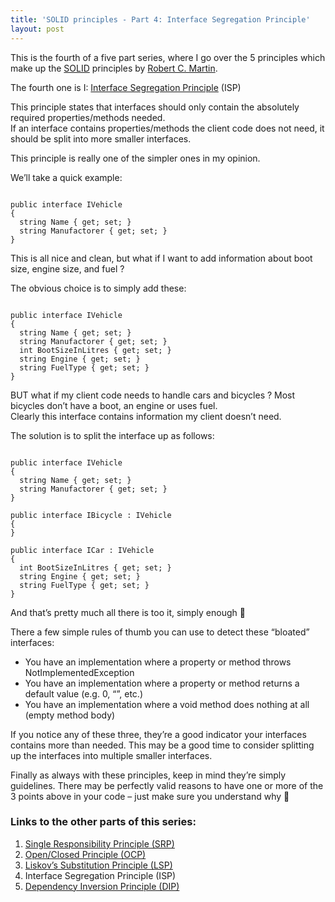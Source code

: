 ```yaml
---
title: 'SOLID principles - Part 4: Interface Segregation Principle'
layout: post
---
```


This is the fourth of a five part series, where I go over the 5 principles which make up the [SOLID](http://en.wikipedia.org/wiki/SOLID_(object-oriented_design)) principles by [Robert C. Martin](http://en.wikipedia.org/wiki/Robert_C._Martin).

The fourth one is I: [Interface Segregation Principle](http://en.wikipedia.org/wiki/Interface_segregation_principle) (ISP)

This principle states that interfaces should only contain the absolutely required properties/methods needed.  
If an interface contains properties/methods the client code does not need, it should be split into more smaller interfaces.

This principle is really one of the simpler ones in my opinion.

We’ll take a quick example:

```

public interface IVehicle
{
  string Name { get; set; }
  string Manufactorer { get; set; }
}
```

This is all nice and clean, but what if I want to add information about boot size, engine size, and fuel ?

The obvious choice is to simply add these:

```

public interface IVehicle
{
  string Name { get; set; }
  string Manufactorer { get; set; }
  int BootSizeInLitres { get; set; }
  string Engine { get; set; }
  string FuelType { get; set; }
}
```

BUT what if my client code needs to handle cars and bicycles ? Most bicycles don’t have a boot, an engine or uses fuel.  
Clearly this interface contains information my client doesn’t need.

The solution is to split the interface up as follows:

```

public interface IVehicle
{
  string Name { get; set; }
  string Manufactorer { get; set; }
}

public interface IBicycle : IVehicle
{
}

public interface ICar : IVehicle
{
  int BootSizeInLitres { get; set; }
  string Engine { get; set; }
  string FuelType { get; set; }
}
```

And that’s pretty much all there is too it, simply enough 🙂

There a few simple rules of thumb you can use to detect these “bloated” interfaces:

- You have an implementation where a property or method throws NotImplementedException
- You have an implementation where a property or method returns a default value (e.g. 0, “”, etc.)
- You have an implementation where a void method does nothing at all (empty method body)

If you notice any of these three, they’re a good indicator your interfaces contains more than needed. This may be a good time to consider splitting up the interfaces into multiple smaller interfaces.

Finally as always with these principles, keep in mind they’re simply guidelines. There may be perfectly valid reasons to have one or more of the 3 points above in your code – just make sure you understand why 🙂

### Links to the other parts of this series:

1. [Single Responsibility Principle (SRP)](http://www.ckode.dk/programming/solid-principles-part-1-single-responsibility-principle/)
2. [Open/Closed Principle (OCP)](http://www.ckode.dk/programming/solid-principles-part-2-openclosed-principle/)
3. [Liskov’s Substitution Principle (LSP)](http://www.ckode.dk/programming/solid-principles-part-3-liskovs-substitution-principle/)
4. Interface Segregation Principle (ISP)
5. [Dependency Inversion Principle (DIP)](http://www.ckode.dk/programming/solid-principles-part-5-dependency-inversion-principle/)